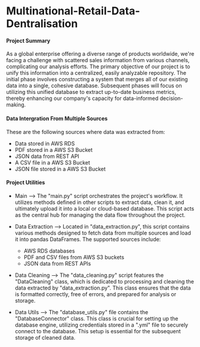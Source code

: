 # Multinational-Retail-Data-Dentralisation

#### Project Summary

As a global enterprise offering a diverse range of products worldwide, we're facing a challenge with scattered sales information from various channels, complicating our analysis efforts. The primary objective of our project is to unify this information into a centralized, easily analyzable repository. The initial phase involves constructing a system that merges all of our existing data into a single, cohesive database. Subsequent phases will focus on utilizing this unified database to extract up-to-date business metrics, thereby enhancing our company's capacity for data-informed decision-making.

#### Data Intergration From Multiple Sources
These are the following sources where data was extracted from:
- Data stored in AWS RDS
- PDF stored in a AWS S3 Bucket
- JSON data from REST API
- A CSV file in a AWS S3 Bucket
- JSON file stored in a AWS S3 Bucket

#### Project Utilities
- Main --> The "main.py" script orchestrates the project's workflow. It utilizes methods defined in other scripts to extract data, clean it, and ultimately upload it into a local or cloud-based database. This script acts as the central hub for managing the data flow throughout the project.
- Data Extraction --> Located in "data_extraction.py", this script contains various methods designed to fetch data from multiple sources and load it into pandas DataFrames. The supported sources include:

  * AWS RDS databases
  * PDF and CSV files from AWS S3 buckets
  * JSON data from REST APIs
- Data Cleaning --> The "data_cleaning.py" script features the "DataCleaning" class, which is dedicated to processing and cleaning the data extracted by "data_extraction.py". This class ensures that the data is formatted correctly, free of errors, and prepared for analysis or storage.
- Data Utils --> The "database_utils.py" file contains the "DatabaseConnector" class. This class is crucial for setting up the database engine, utilizing credentials stored in a ".yml" file to securely connect to the database. This setup is essential for the subsequent storage of cleaned data.

